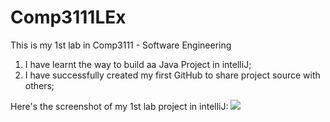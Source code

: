 # Comp3111LEx
This is my 1st lab in Comp3111 - Software Engineering

  1. I have learnt the way to build aa Java Project in intelliJ;
  2. I have successfully created my first GitHub to share project source with others;

Here's the screenshot of my 1st lab project in intelliJ:
![](https://github.com/de664eca-a6cd-482b-bf54-1ed2151bca40)


